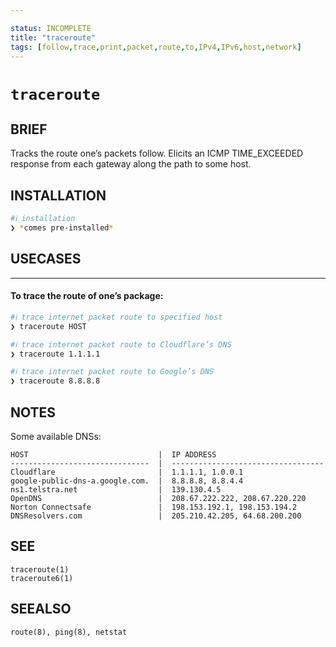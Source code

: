 ```yaml
---

status: INCOMPLETE
title: "traceroute"
tags: [follow,trace,print,packet,route,to,IPv4,IPv6,host,network]
---
```


# `traceroute`

## BRIEF

Tracks the route one’s packets follow. Elicits an ICMP TIME_EXCEEDED response from each gateway along the path to some host.

## INSTALLATION


```bash
#ℹ︎ installation
❯ *comes pre-installed*
```


## USECASES

----
#### To trace the route of one’s package:


```bash
#ℹ︎ trace internet packet route to specified host
❯ traceroute HOST
```


```bash
#ℹ︎ trace internet packet route to Cloudflare’s DNS
❯ traceroute 1.1.1.1
```


```bash
#ℹ︎ trace internet packet route to Google’s DNS
❯ traceroute 8.8.8.8
```



## NOTES

Some available DNSs:

    HOST                             |  IP ADDRESS
    -------------------------------  |  ----------------------------------
    Cloudflare                       |  1.1.1.1, 1.0.0.1
    google-public-dns-a.google.com.  |  8.8.8.8, 8.8.4.4
    ns1.telstra.net                  |  139.130.4.5
    OpenDNS                          |  208.67.222.222, 208.67.220.220
    Norton Connectsafe               |  198.153.192.1, 198.153.194.2
    DNSResolvers.com                 |  205.210.42.205, 64.68.200.200

## SEE

    traceroute(1)
    traceroute6(1)

## SEEALSO

    route(8), ping(8), netstat

